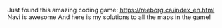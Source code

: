 Just found this amazing coding game: https://reeborg.ca/index_en.html
Navi is awesome
And here is my solutions to all the maps in the game!
